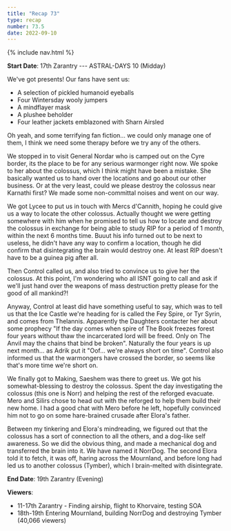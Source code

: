 ```yaml
---
title: "Recap 73"
type: recap
number: 73.5
date: 2022-09-10
---
```


{% include nav.html %}

**Start Date**: 17th Zarantry --- ASTRAL-DAYS 10 (Midday)

We've got presents! Our fans have sent us:

- A selection of pickled humanoid eyeballs
- Four Wintersday wooly jumpers
- A mindflayer mask
- A plushee beholder
- Four leather jackets emblazoned with Sharn Airsled

Oh yeah, and some terrifying fan fiction… we could only manage one of them, I think we need some therapy before we try any of the others.

We stopped in to visit General Nordar who is camped out on the Cyre border, its the place to be for any serious warmonger right now. We spoke to her about the colossus, which I think might have been a mistake. She basically wanted us to hand over the locations and go about our other business. Or at the very least, could we please destroy the colossus near Karnathi first? We made some non-committal noises and went on our way.

We got Lycee to put us in touch with Mercs d'Cannith, hoping he could give us a way to locate the other colossus. Actually thought we were getting somewhere with him when he promised to tell us how to locate and destroy the colossus in exchange for being able to study RIP for a period of 1 month, within the next 6 months time. Buuut his info turned out to be next to useless, he didn't have any way to confirm a location, though he did confirm that disintegrating the brain would destroy one. At least RIP doesn't have to be a guinea pig after all.

Then Control called us, and also tried to convince us to give her the colossus. At this point, I'm wondering who all ISNT going to call and ask if we'll just hand over the weapons of mass destruction pretty please for the good of all mankind?!

Anyway, Control at least did have something useful to say, which was to tell us that the Ice Castle we're heading for is called the Fey Spire, or Tyr Syrin, and comes from Thelannis. Apparently the Daughters contacter her about some prophecy "If the day comes when spire of The Book freezes forest four years without thaw the incarcerated lord will be freed. Only on The Anvil may the chains that bind be broken". Naturally the four years is up next month… as Adrik put it "Oof… we're always short on time". Control also informed us that the warmongers have crossed the border, so seems like that's more time we're short on.

We finally got to Making, Saeshem was there to greet us. We got his somewhat-blessing to destroy the colossus. Spent the day investigating the colossus (this one is Norr) and helping the rest of the reforged evacuate. Mero and Silirs chose to head out with the reforged to help them build their new home. I had a good chat with Mero before he left, hopefully convinced him not to go on some hare-brained crusade after Elora's father.

Between my tinkering and Elora's mindreading, we figured out that the colossus has a sort of connection to all the others, and a dog-like self awareness. So we did the obvious thing, and made a mechanical dog and transferred the brain into it. We have named it NorrDog. The second Elora told it to fetch, it was off, haring across the Mournland, and before long had led us to another colossus (Tymber), which I brain-melted with disintegrate.

**End Date**: 19th Zarantry (Evening)

**Viewers**:
- 11-17th Zarantry - Finding airship, flight to Khorvaire, testing SOA
- 18th-19th Entering Mournland, building NorrDog and destroying Tymber (40,066 viewers)

